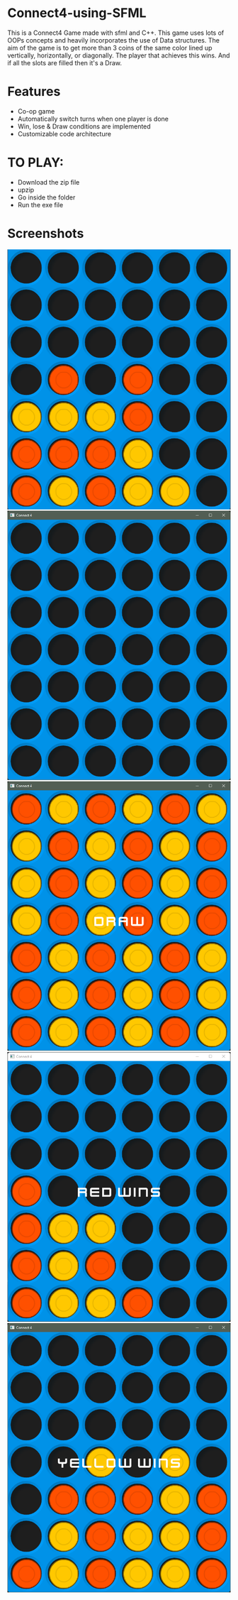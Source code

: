 # Connect4-using-SFML
This is a Connect4 Game made with sfml and C++. This game uses lots of OOPs concepts and heavily incorporates the use of Data structures. The aim of the game is to get more than 3 coins of the same color lined up vertically, horizontally, or diagonally. The player that achieves this wins. And if all the slots are filled then it's a Draw.

# Features
- Co-op game
- Automatically switch turns when one player is done
- Win, lose & Draw conditions are implemented
- Customizable code architecture

# TO PLAY:
- Download the zip file
- upzip
- Go inside the folder
- Run the exe file

# Screenshots
![ScreenShot](Screenshot/Connect4.png)
![ScreenShot](Screenshot/gameplay2.png)
![ScreenShot](Screenshot/gameplay1.png)
![ScreenShot](Screenshot/gameplay3.png)
![ScreenShot](Screenshot/gameplay4.png)
